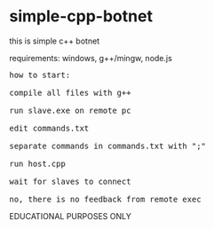 # simple-cpp-botnet
this is simple c++ botnet

requirements: windows, g++/mingw, node.js
<pre>
how to start:

compile all files with g++

run slave.exe on remote pc

edit commands.txt

separate commands in commands.txt with ";"

run host.cpp

wait for slaves to connect

no, there is no feedback from remote exec
</pre>

EDUCATIONAL PURPOSES ONLY
